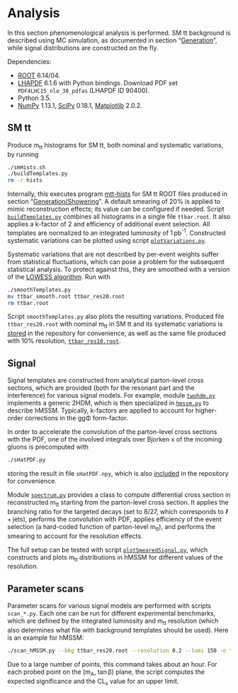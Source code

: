 # Analysis

In this section phenomenological analysis is performed.
SM tt background is described using MC simulation, as documented in section &ldquo;[Generation](../Generation)&rdquo;, while signal distributions are constructed on the fly.

Dependencies:

 * [ROOT](root.cern.ch) 6.14/04.
 * [LHAPDF](https://lhapdf.hepforge.org/) 6.1.6 with Python bindings. Download PDF set `PDF4LHC15_nlo_30_pdfas` (LHAPDF ID 90400).
 * Python 3.5.
 * [NumPy](http://numpy.org) 1.13.1, [SciPy](https://scipy.org/scipylib/index.html) 0.18.1, [Matplotlib](https://matplotlib.org) 2.0.2.


## SM tt

Produce m<sub>tt</sub> histograms for SM tt, both nominal and systematic variations, by running

```sh
./smHists.sh
./buildTemplates.py
rm -r hists
```

Internally, this executes program [mtt-hists](../EventProcessing/prog/mtt-hists.cpp) for SM tt ROOT files produced in section &ldquo;[Generation/Showering](../Generation/Showering)&rdquo;.
A default smearing of 20% is applied to mimic reconstruction effects; its value can be configured if needed.
Script [`buildTemplates.py`](buildTemplates.py) combines all histograms in a single file `ttbar.root`.
It also applies a k-factor of 2 and efficiency of additional event selection.
All templates are normalized to an integrated luminosity of 1&thinsp;pb<sup>-1</sup>.
Constructed systematic variations can be plotted using script [`plotVariations.py`](plotVariations.py).

Systematic variations that are not described by per-event weights suffer from statistical fluctuations, which can pose a problem for the subsequent statistical analysis.
To protect against this, they are smoothed with a version of the [LOWESS algorithm](https://en.wikipedia.org/wiki/Local_regression).
Run with

```sh
./smoothTemplates.py
mv ttbar_smooth.root ttbar_res20.root
rm ttbar.root
```

Script `smoothTemplates.py` also plots the resulting variations.
Produced file `ttbar_res20.root` with nominal m<sub>tt</sub> in SM tt and its systematic variations is [stored](ttbar_res20.root) in the repository for convenience, as well as the same file produced with 10% resolution, [`ttbar_res10.root`](ttbar_res10.root).


## Signal

Signal templates are constructed from analytical parton-level cross sections, which are provided (both for the resonant part and the interference) for various signal models. For example, module [`twohdm.py`](twohdm.py) implements a generic 2HDM, which is then specialized in [`hmssm.py`](hmssm.py) to describe hMSSM. Typically, k-factors are applied to account for higher-order corrections in the gg&Phi; form-factor.

In order to accelerate the convolution of the parton-level cross sections with the PDF, one of the involved integrals over Bjorken&nbsp;x of the incoming gluons is precomputed with

```sh
./sHatPDF.py
```

storing the result in file `sHatPDF.npy`, which is also [included](sHatPDF.npy) in the repository for convenience.

Module [`spectrum.py`](spectrum.py) provides a class to compute differential cross section in reconstructed m<sub>tt</sub> starting from the parton-level cross section.
It applies the branching ratio for the targeted decays (set to 8/27, which corresponds to &ell;&thinsp;+&thinsp;jets), performs the convolution with PDF, applies efficiency of the event selection (a hard-coded function of parton-level m<sub>tt</sub>), and performs the smearing to account for the resolution effects.

The full setup can be tested with script [`plotSmearedSignal.py`](plotSmearedSignal.py), which constructs and plots m<sub>tt</sub> distributions in hMSSM for different values of the resolution.


## Parameter scans

Parameter scans for various signal models are performed with scripts `scan_*.py`. Each one can be run for different experimental benchmarks, which are defined by the integrated luminosity and m<sub>tt</sub> resolution (which also determines what file with background templates should be used). Here is an example for hMSSM:

```sh
./scan_hMSSM.py --bkg ttbar_res20.root --resolution 0.2 --lumi 150 -o fig/hMSSM_res20_150ifb.pdf
```

Due to a large number of points, this command takes about an hour.
For each probed point on the (m<sub>A</sub>, tan&thinsp;&beta;) plane, the script computes the expected significance and the CL<sub>s</sub> value for an upper limit.
